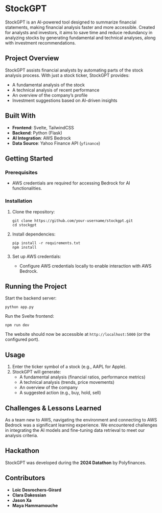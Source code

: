 # StockGPT

StockGPT is an AI-powered tool designed to summarize financial statements, making financial analysis faster and more accessible. Created for analysts and investors, it aims to save time and reduce redundancy in analyzing stocks by generating fundamental and technical analyses, along with investment recommendations.
## Project Overview

StockGPT assists financial analysts by automating parts of the stock analysis process. With just a stock ticker, StockGPT provides:

* A fundamental analysis of the stock
* A technical analysis of recent performance
* An overview of the company’s profile
* Investment suggestions based on AI-driven insights

## Built With

* **Frontend**: Svelte, TailwindCSS
* **Backend**: Python (Flask)
* **AI Integration**: AWS Bedrock
* **Data Source**: Yahoo Finance API (`yfinance`)

## Getting Started
### Prerequisites

* AWS credentials are required for accessing Bedrock for AI functionalities.

### Installation

1. Clone the repository:
    ```
    git clone https://github.com/your-username/stockgpt.git
    cd stockgpt
    ```

2. Install dependencies:
    ```
    pip install -r requirements.txt
    npm install
    ```

3. Set up AWS credentials:
    * Configure AWS credentials locally to enable interaction with AWS Bedrock.

## Running the Project

Start the backend server:

```
python app.py
```

Run the Svelte frontend:

```
npm run dev
```

The website should now be accessible at `http://localhost:5000` (or the configured port).
## Usage

1. Enter the ticker symbol of a stock (e.g., AAPL for Apple).
2. StockGPT will generate:
    * A fundamental analysis (financial ratios, performance metrics)
    * A technical analysis (trends, price movements)
    * An overview of the company
    * A suggested action (e.g., buy, hold, sell)

## Challenges & Lessons Learned

As a team new to AWS, navigating the environment and connecting to AWS Bedrock was a significant learning experience. We encountered challenges in integrating the AI models and fine-tuning data retrieval to meet our analysis criteria.

## Hackathon

StockGPT was developed during the **2024 Datathon** by Polyfinances.
## Contributors

* **Loic Desrochers-Girard**
* **Clara Dakessian**
* **Jason Xa**
* **Maya Hammamouche**